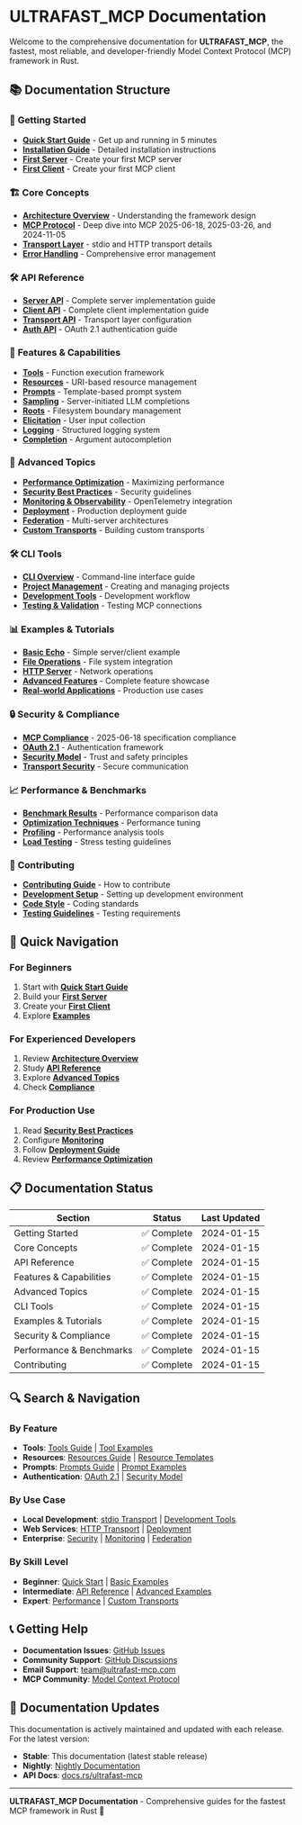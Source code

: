 # ULTRAFAST_MCP Documentation

Welcome to the comprehensive documentation for **ULTRAFAST_MCP**, the fastest, most reliable, and developer-friendly Model Context Protocol (MCP) framework in Rust.

## 📚 Documentation Structure

### 🚀 **Getting Started**
- **[Quick Start Guide](./getting-started/quick-start.md)** - Get up and running in 5 minutes
- **[Installation Guide](./getting-started/installation.md)** - Detailed installation instructions
- **[First Server](./getting-started/first-server.md)** - Create your first MCP server
- **[First Client](./getting-started/first-client.md)** - Create your first MCP client

### 🏗️ **Core Concepts**
- **[Architecture Overview](./core-concepts/architecture.md)** - Understanding the framework design
- **[MCP Protocol](./core-concepts/mcp-protocol.md)** - Deep dive into MCP 2025-06-18, 2025-03-26, and 2024-11-05
- **[Transport Layer](./core-concepts/transport.md)** - stdio and HTTP transport details
- **[Error Handling](./core-concepts/error-handling.md)** - Comprehensive error management

### 🛠️ **API Reference**
- **[Server API](./api-reference/server-api.md)** - Complete server implementation guide
- **[Client API](./api-reference/client-api.md)** - Complete client implementation guide
- **[Transport API](./api-reference/transport-api.md)** - Transport layer configuration
- **[Auth API](./api-reference/auth-api.md)** - OAuth 2.1 authentication guide

### 🔧 **Features & Capabilities**
- **[Tools](./features/tools.md)** - Function execution framework
- **[Resources](./features/resources.md)** - URI-based resource management
- **[Prompts](./features/prompts.md)** - Template-based prompt system
- **[Sampling](./features/sampling.md)** - Server-initiated LLM completions
- **[Roots](./features/roots.md)** - Filesystem boundary management
- **[Elicitation](./features/elicitation.md)** - User input collection
- **[Logging](./features/logging.md)** - Structured logging system
- **[Completion](./features/completion.md)** - Argument autocompletion

### 🚀 **Advanced Topics**
- **[Performance Optimization](./advanced/performance.md)** - Maximizing performance
- **[Security Best Practices](./advanced/security.md)** - Security guidelines
- **[Monitoring & Observability](./advanced/monitoring.md)** - OpenTelemetry integration
- **[Deployment](./advanced/deployment.md)** - Production deployment guide
- **[Federation](./advanced/federation.md)** - Multi-server architectures
- **[Custom Transports](./advanced/custom-transports.md)** - Building custom transports

### 🛠️ **CLI Tools**
- **[CLI Overview](./cli/overview.md)** - Command-line interface guide
- **[Project Management](./cli/project-management.md)** - Creating and managing projects
- **[Development Tools](./cli/development.md)** - Development workflow
- **[Testing & Validation](./cli/testing.md)** - Testing MCP connections

### 📊 **Examples & Tutorials**
- **[Basic Echo](./examples/basic-echo.md)** - Simple server/client example
- **[File Operations](./examples/file-operations.md)** - File system integration
- **[HTTP Server](./examples/http-server.md)** - Network operations
- **[Advanced Features](./examples/advanced-features.md)** - Complete feature showcase
- **[Real-world Applications](./examples/real-world.md)** - Production use cases

### 🔒 **Security & Compliance**
- **[MCP Compliance](./compliance/mcp-compliance.md)** - 2025-06-18 specification compliance
- **[OAuth 2.1](./compliance/oauth.md)** - Authentication framework
- **[Security Model](./compliance/security-model.md)** - Trust and safety principles
- **[Transport Security](./compliance/transport-security.md)** - Secure communication

### 📈 **Performance & Benchmarks**
- **[Benchmark Results](./performance/benchmarks.md)** - Performance comparison data
- **[Optimization Techniques](./performance/optimization.md)** - Performance tuning
- **[Profiling](./performance/profiling.md)** - Performance analysis tools
- **[Load Testing](./performance/load-testing.md)** - Stress testing guidelines

### 🤝 **Contributing**
- **[Contributing Guide](./contributing/guide.md)** - How to contribute
- **[Development Setup](./contributing/development-setup.md)** - Setting up development environment
- **[Code Style](./contributing/code-style.md)** - Coding standards
- **[Testing Guidelines](./contributing/testing.md)** - Testing requirements

## 🎯 **Quick Navigation**

### For Beginners
1. Start with **[Quick Start Guide](./getting-started/quick-start.md)**
2. Build your **[First Server](./getting-started/first-server.md)**
3. Create your **[First Client](./getting-started/first-client.md)**
4. Explore **[Examples](./examples/basic-echo.md)**

### For Experienced Developers
1. Review **[Architecture Overview](./core-concepts/architecture.md)**
2. Study **[API Reference](./api-reference/server-api.md)**
3. Explore **[Advanced Topics](./advanced/performance.md)**
4. Check **[Compliance](./compliance/mcp-compliance.md)**

### For Production Use
1. Read **[Security Best Practices](./advanced/security.md)**
2. Configure **[Monitoring](./advanced/monitoring.md)**
3. Follow **[Deployment Guide](./advanced/deployment.md)**
4. Review **[Performance Optimization](./advanced/performance.md)**

## 📋 **Documentation Status**

| Section | Status | Last Updated |
|---------|--------|--------------|
| Getting Started | ✅ Complete | 2024-01-15 |
| Core Concepts | ✅ Complete | 2024-01-15 |
| API Reference | ✅ Complete | 2024-01-15 |
| Features & Capabilities | ✅ Complete | 2024-01-15 |
| Advanced Topics | ✅ Complete | 2024-01-15 |
| CLI Tools | ✅ Complete | 2024-01-15 |
| Examples & Tutorials | ✅ Complete | 2024-01-15 |
| Security & Compliance | ✅ Complete | 2024-01-15 |
| Performance & Benchmarks | ✅ Complete | 2024-01-15 |
| Contributing | ✅ Complete | 2024-01-15 |

## 🔍 **Search & Navigation**

### By Feature
- **Tools**: [Tools Guide](./features/tools.md) | [Tool Examples](./examples/tools-examples.md)
- **Resources**: [Resources Guide](./features/resources.md) | [Resource Templates](./features/resource-templates.md)
- **Prompts**: [Prompts Guide](./features/prompts.md) | [Prompt Examples](./examples/prompt-examples.md)
- **Authentication**: [OAuth 2.1](./compliance/oauth.md) | [Security Model](./compliance/security-model.md)

### By Use Case
- **Local Development**: [stdio Transport](./core-concepts/transport.md#stdio-transport) | [Development Tools](./cli/development.md)
- **Web Services**: [HTTP Transport](./core-concepts/transport.md#http-transport) | [Deployment](./advanced/deployment.md)
- **Enterprise**: [Security](./advanced/security.md) | [Monitoring](./advanced/monitoring.md) | [Federation](./advanced/federation.md)

### By Skill Level
- **Beginner**: [Quick Start](./getting-started/quick-start.md) | [Basic Examples](./examples/basic-echo.md)
- **Intermediate**: [API Reference](./api-reference/server-api.md) | [Advanced Examples](./examples/advanced-features.md)
- **Expert**: [Performance](./advanced/performance.md) | [Custom Transports](./advanced/custom-transports.md)

## 📞 **Getting Help**

- **Documentation Issues**: [GitHub Issues](https://github.com/ultrafast-mcp/ultrafast-mcp/issues)
- **Community Support**: [GitHub Discussions](https://github.com/ultrafast-mcp/ultrafast-mcp/discussions)
- **Email Support**: team@ultrafast-mcp.com
- **MCP Community**: [Model Context Protocol](https://modelcontextprotocol.io)

## 🔄 **Documentation Updates**

This documentation is actively maintained and updated with each release. For the latest version:

- **Stable**: This documentation (latest stable release)
- **Nightly**: [Nightly Documentation](https://ultrafast-mcp.github.io/docs/nightly)
- **API Docs**: [docs.rs/ultrafast-mcp](https://docs.rs/ultrafast-mcp)

---

**ULTRAFAST_MCP Documentation** - Comprehensive guides for the fastest MCP framework in Rust 🚀 